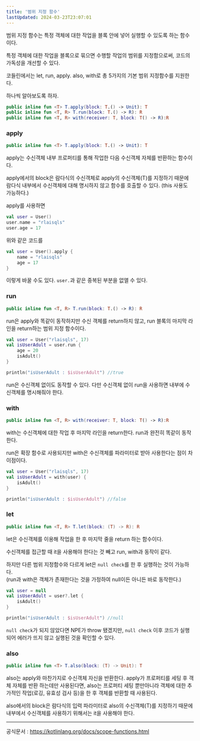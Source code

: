 ```yaml
---
title: '범위 지정 함수'
lastUpdated: 2024-03-23T23:07:01
---
```


범위 지정 함수는 특정 객체에 대한 작업을 블록 안에 넣어 실행할 수 있도록 하는 함수이다.

특정 객체에 대한 작업을 블록으로 묶으면 수행할 작업의 범위를 지정함으로써, 코드의 가독성을 개선할 수 있다.

코들린에서는 let, run, apply. also, with로 총 5가지의 기본 범위 지정함수를 지원한다.

하나씩 알아보도록 하자.

```kotlin
public inline fun <T> T.apply(block: T.() -> Unit): T
public inline fun <T, R> T.run(block: T.() -> R): R
public inline fun <T, R> with(receiver: T, block: T() -> R):R
```

### apply

```kotlin
public inline fun <T> T.apply(block: T.() -> Unit): T
```

apply는 수신객체 내부 프로퍼티를 통해 작업한 다음 수신객체 자체를 반환하는 함수이다.

apply에서의 block은 람다식의 수신객체로 apply의 수신객체(T)를 지정하기 때문에 람다식 내부에서 수신객체에 대해 명시하지 않고 함수를 호출할 수 있다. (this 사용도 가능하다.)

apply를 사용하면

```kotlin
val user = User()
user.name = "rlaisqls"
user.age = 17
```

위와 같은 코드를

```kotlin
val user = User().apply {
    name = "rlaisqls"
    age = 17
}
```

이렇게 바꿀 수도 있다. `user.`과 같은 중복된 부분을 없앨 수 있다.

### run

```kotlin
public inline fun <T, R> T.run(block: T.() -> R): R
```

run은 apply와 똑같이 동작하지만 수신 객체를 return하지 않고, run 블록의 마지막 라인을 return하는 범위 지정 함수이다.

```kotlin
val user = User("rlaisqls", 17)
val isUserAdult = user.run {
    age = 20
    isAdult() 
}

println("isUserAdult : $isUserAdult") //true
```

run은 수신객체 없이도 동작할 수 있다. 다만 수신객체 없이 run을 사용하면 내부에 수신객체를 명시해줘야 한다.

### with

```kotlin
public inline fun <T, R> with(receiver: T, block: T() -> R):R
```
with는 수신객체에 대한 작업 후 마지막 라인을 return한다. run과 완전히 똑같이 동작한다.

run은 확장 함수로 사용되지만 with은 수신객체를 파라미터로 받아 사용한다는 점이 차이점이다.

```kotlin
val user = User("rlaisqls", 17)
val isUserAdult = with(user) {
    isAdult() 
}

println("isUserAdult : $isUserAdult") //false
```

### let

```kotlin
public inline fun <T, R> T.let(block: (T) -> R): R
```

let은 수신객체를 이용해 작업을 한 후 마지막 줄을 return 하는 함수이다.

수신객체를 접근할 때 it을 사용해야 한다는 것 빼고 run, with과 동작이 같다.

하지만 다른 범위 지정함수와 다르게 let은 `null check`를 한 후 실행하는 것이 가능하다.<br>
(run과 with은 객체가 존재한다는 것을 가정하여 null이든 아니든 바로 동작한다.)

```kotlin
val user = null
val isUserAdult = user?.let {
    isAdult()
}

println("isUserAdult : $isUserAdult") //null
```

`null check`가 되지 않았다면 NPE가 throw 됐겠지만, `null check` 이후 코드가 실행되어 에러가 뜨지 않고 실행된 것을 확인할 수 있다.

### also

```kotlin
public inline fun <T> T.also(block: (T) -> Unit): T
```

also는 apply와 마찬가지로 수신객체 자신을 반환한다. apply가 프로퍼티를 세팅 후 객체 자체를 반환 하는데만 사용된다면, also는 프로퍼티 세팅 뿐만아니라 객체에 대한 추가적인 작업(로깅, 유효성 검사 등)을 한 후 객체를 반환할 때 사용된다.

also에서의 block은 람다식의 입력 파라미터로 also의 수신객체(T)를 지정하기 때문에 내부에서 수신객체를 사용하기 위해서는 it을 사용해야 한다.


---

공식문서 : https://kotlinlang.org/docs/scope-functions.html
